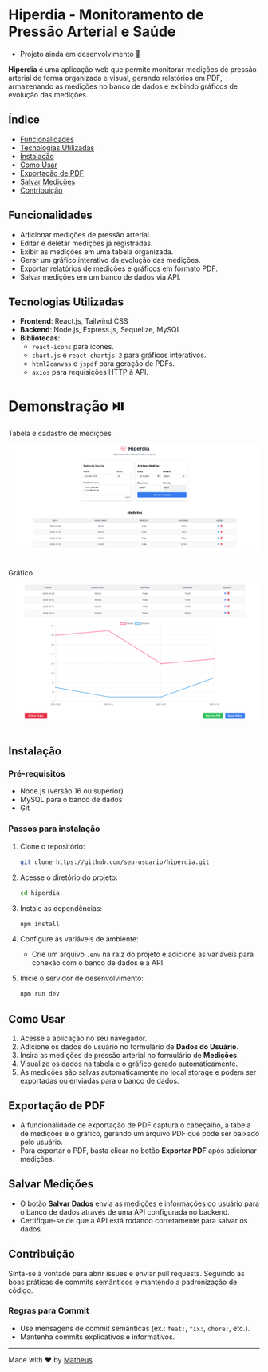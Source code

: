 # Hiperdia - Monitoramento de Pressão Arterial e Saúde

* Projeto ainda em desenvolvimento :construction:

**Hiperdia** é uma aplicação web que permite monitorar medições de pressão arterial de forma organizada e visual, gerando relatórios em PDF, armazenando as medições no banco de dados e exibindo gráficos de evolução das medições.

## Índice
- [Funcionalidades](#funcionalidades)
- [Tecnologias Utilizadas](#tecnologias-utilizadas)
- [Instalação](#instalação)
- [Como Usar](#como-usar)
- [Exportação de PDF](#exportação-de-pdf)
- [Salvar Medições](#salvar-medições)
- [Contribuição](#contribuição)

## Funcionalidades
- Adicionar medições de pressão arterial.
- Editar e deletar medições já registradas.
- Exibir as medições em uma tabela organizada.
- Gerar um gráfico interativo da evolução das medições.
- Exportar relatórios de medições e gráficos em formato PDF.
- Salvar medições em um banco de dados via API.

## Tecnologias Utilizadas
- **Frontend**: React.js, Tailwind CSS
- **Backend**: Node.js, Express.js, Sequelize, MySQL
- **Bibliotecas**:
  - `react-icons` para ícones.
  - `chart.js` e `react-chartjs-2` para gráficos interativos.
  - `html2canvas` e `jspdf` para geração de PDFs.
  - `axios` para requisições HTTP à API.


# Demonstração ⏯️

Tabela e cadastro de medições

<div align="center">
    <img alt="gif de apresentação" src="/assets/tabela.png"/>
</div>

<br>

Gráfico

<div align="center">
    <img alt="gif de apresentação" src="/assets/grafico.png"/>
</div>

<br>

## Instalação

### Pré-requisitos
- Node.js (versão 16 ou superior)
- MySQL para o banco de dados
- Git

### Passos para instalação
1. Clone o repositório:
    ```bash
    git clone https://github.com/seu-usuario/hiperdia.git
    ```

2. Acesse o diretório do projeto:
    ```bash
    cd hiperdia
    ```

3. Instale as dependências:
    ```bash
    npm install
    ```

4. Configure as variáveis de ambiente:
    - Crie um arquivo `.env` na raiz do projeto e adicione as variáveis para conexão com o banco de dados e a API.

5. Inicie o servidor de desenvolvimento:
    ```bash
    npm run dev
    ```

## Como Usar

1. Acesse a aplicação no seu navegador.
2. Adicione os dados do usuário no formulário de **Dados do Usuário**.
3. Insira as medições de pressão arterial no formulário de **Medições**.
4. Visualize os dados na tabela e o gráfico gerado automaticamente.
5. As medições são salvas automaticamente no local storage e podem ser exportadas ou enviadas para o banco de dados.

## Exportação de PDF

- A funcionalidade de exportação de PDF captura o cabeçalho, a tabela de medições e o gráfico, gerando um arquivo PDF que pode ser baixado pelo usuário.
- Para exportar o PDF, basta clicar no botão **Exportar PDF** após adicionar medições.

## Salvar Medições

- O botão **Salvar Dados** envia as medições e informações do usuário para o banco de dados através de uma API configurada no backend.
- Certifique-se de que a API está rodando corretamente para salvar os dados.

## Contribuição
Sinta-se à vontade para abrir issues e enviar pull requests. Seguindo as boas práticas de commits semânticos e mantendo a padronização de código.

### Regras para Commit
- Use mensagens de commit semânticas (ex.: `feat:`, `fix:`, `chore:`, etc.).
- Mantenha commits explicativos e informativos.

---

Made with ❤️ by [Matheus](https://github.com/Mathluiz23)

